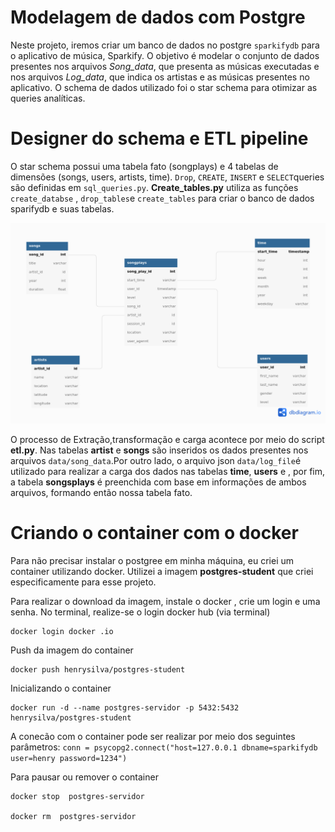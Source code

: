 # Modelagem de dados com Postgre

Neste projeto, iremos criar um banco de dados no postgre `sparkifydb` para o aplicativo de música, Sparkify. O objetivo é modelar o conjunto de dados presentes nos arquivos *Song_data*, que presenta as músicas executadas e nos arquivos *Log_data*, que indica os artistas e as músicas presentes no aplicativo. O schema de dados utilizado foi o star schema para otimizar as queries analíticas. 

# Designer do schema e ETL pipeline 

O star schema possui uma tabela fato (songplays)  e 4 tabelas de dimensões (songs, users, artists, time). `Drop`, `CREATE`, `INSERT` e `SELECT`queries são definidas em `sql_queries.py`. **Create_tables.py** utiliza as funções `create_databse` , `drop_tables`e  `create_tables` para criar o banco de dados sparifydb e suas tabelas. 

![](diagrama/sparkifydb.png)

O processo de Extração,transformação e carga acontece por meio do script **etl.py**. Nas tabelas **artist** e **songs** são inseridos os dados presentes nos arquivos `data/song_data`.Por outro lado, o arquivo json `data/log_file`é utilizado para realizar a carga dos dados nas tabelas **time**, **users** e , por fim, a tabela **songsplays** é preenchida com base em informações de ambos arquivos, formando então nossa tabela fato. 


# Criando o container com o docker 

Para não precisar instalar o postgree em minha máquina, eu criei um container utilizando docker. Utilizei a imagem **postgres-student** que criei especificamente para esse projeto.

Para realizar o download da imagem, instale o docker , crie um login e uma senha. No terminal, realize-se o login docker hub (via terminal)

```
docker login docker .io
```
Push da imagem do container 
```
docker push henrysilva/postgres-student
```
Inicializando o container 

```
docker run -d --name postgres-servidor -p 5432:5432 henrysilva/postgres-student
```
A conecão com o container pode ser realizar por meio dos seguintes parâmetros: 
`conn = psycopg2.connect("host=127.0.0.1 dbname=sparkifydb user=henry password=1234")`

Para pausar ou remover o container

```
docker stop  postgres-servidor

docker rm  postgres-servidor
```
